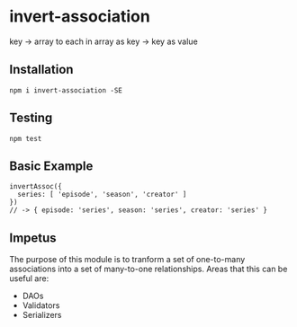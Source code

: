 # invert-association
key -> array to each in array as key -> key as value

## Installation
```
npm i invert-association -SE
```

## Testing
```
npm test
```

## Basic Example
```
invertAssoc({
  series: [ 'episode', 'season', 'creator' ]
}) 
// -> { episode: 'series', season: 'series', creator: 'series' }
```

## Impetus
The purpose of this module is to tranform a set of one-to-many associations
into a set of many-to-one relationships. Areas that this can be useful are:
* DAOs
* Validators
* Serializers
